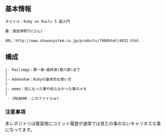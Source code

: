 ## 基本情報
```
タイトル：Ruby on Rails 5 超入門

著：掌田津耶乃(さん)

URL：http://www.shuwasystem.co.jp/products/7980html/4832.html
```

## 構成
```
|- RailsApp：第一章~最終章(第六章)まで
|
|- Addendum：Rubyの基本的な使い方
|
|- memo：気になった事や知らなかった事のメモ
|
 - (README：このファイルｗ)
```

### 注意事項

本レポジトリは復習用にコミット履歴が通常では見たの事のないキャリオスな事になってます。
